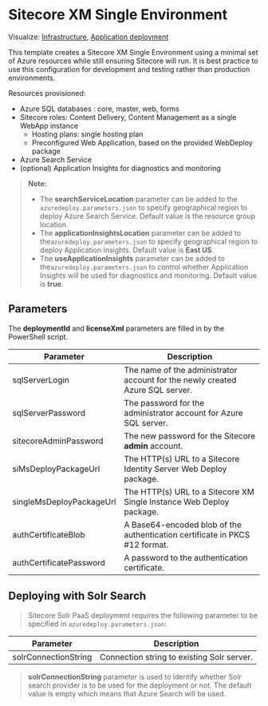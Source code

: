 # Sitecore XM Single Environment

Visualize:
[Infrastructure](http://armviz.io/#/?load=https%3A%2F%2Fraw.githubusercontent.com%2FSitecore%2Fsitecore-azure-quickstart-templates%2Fmaster%2FSitecore%209.0.0%2Fxmsingle%2Fnested%2Finfrastructure.json),
[Application deployment](http://armviz.io/#/?load=https%3A%2F%2Fraw.githubusercontent.com%2FSitecore%2Fsitecore-azure-quickstart-templates%2Fmaster%2FSitecore%209.0.0%2Fxmsingle%2Fnested%2Fapplication.json)

This template creates a Sitecore XM Single Environment using a minimal set of Azure resources while still ensuring Sitecore will run. It is best practice to use this configuration for development and testing rather than production environments.

Resources provisioned:

  * Azure SQL databases : core, master, web, forms
  * Sitecore roles: Content Delivery, Content Management as a single WebApp instance
	  * Hosting plans: single hosting plan
	  * Preconfigured Web Application, based on the provided WebDeploy package
  * Azure Search Service
  * (optional) Application Insights for diagnostics and monitoring

> **Note:**
> * The **searchServiceLocation** parameter can be added to the `azuredeploy.parameters.json`
> to specify geographical region to deploy Azure Search Service. Default value is the resource
> group location.
> * The **applicationInsightsLocation** parameter can be added to the`azuredeploy.parameters.json`
>   to specify geographical region to deploy Application Insights. Default value is **East US**.
> * The **useApplicationInsights** parameter can be added to the`azuredeploy.parameters.json`
>   to control whether Application Insights will be used for diagnostics and monitoring. Default value is **true**.

## Parameters
The **deploymentId** and **licenseXml** parameters are filled in by the PowerShell script.

| Parameter                                 | Description
|-------------------------------------------|------------------------------------------------
| sqlServerLogin                            | The name of the administrator account for the newly created Azure SQL server.
| sqlServerPassword                         | The password for the administrator account for Azure SQL server.
| sitecoreAdminPassword                     | The new password for the Sitecore **admin** account.
| siMsDeployPackageUrl                      | The HTTP(s) URL to a Sitecore Identity Server Web Deploy package.
| singleMsDeployPackageUrl                  | The HTTP(s) URL to a Sitecore XM Single Instance Web Deploy package.
| authCertificateBlob                       | A Base64-encoded blob of the authentication certificate in PKCS #12 format.
| authCertificatePassword                   | A password to the authentication certificate.

## Deploying with Solr Search

> Sitecore Solr PaaS deployment requires the following parameter to be specified in `azuredeploy.parameters.json`:

| Parameter                                 | Description
--------------------------------------------|------------------------------------------------
| solrConnectionString                      | Connection string to existing Solr server.

> **solrConnectionString** parameter is used to identify whether Solr search provider is to be used for the deployment or not.
> The default value is empty which means that Azure Search will be used.
